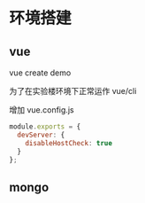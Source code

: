 # 环境搭建

## vue

vue create demo

为了在实验楼环境下正常运作 vue/cli

增加 vue.config.js

```js
module.exports = {
  devServer: {
    disableHostCheck: true
  }
};
```

## mongo
